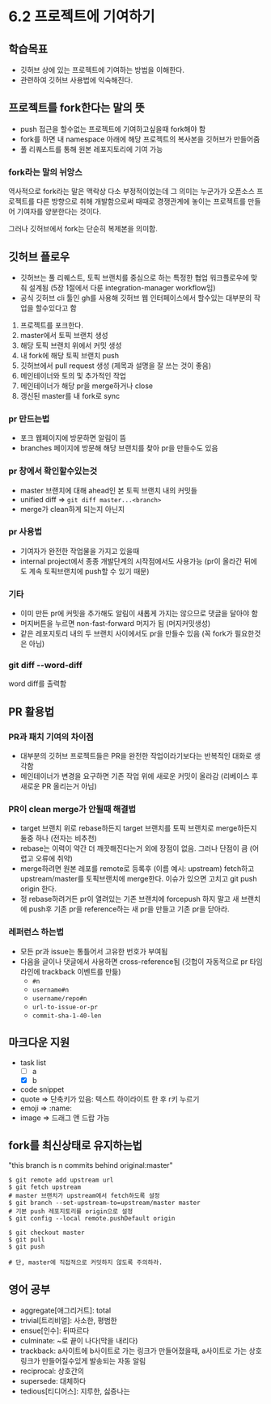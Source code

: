 # 6.2 프로젝트에 기여하기

## 학습목표
- 깃허브 상에 있는 프로젝트에 기여하는 방법을 이해한다.
- 관련하여 깃허브 사용법에 익숙해진다.

## 프로젝트를 fork한다는 말의 뜻
- push 접근을 할수없는 프로젝트에 기여하고싶을때 fork해야 함
- fork를 하면 내 namespace 아래에 해당 프로젝트의 복사본을 깃허브가 만들어줌
- 풀 리퀘스트를 통해 원본 레포지토리에 기여 가능

### fork라는 말의 뉘앙스
역사적으로 fork라는 말은 맥락상 다소 부정적이었는데 그 의미는 누군가가 오픈소스 프로젝트를 다른 방향으로 취해 개발함으로써 때때로 경쟁관계에 놓이는 프로젝트를 만들어 기여자를 양분한다는 것이다.

그러나 깃허브에서 fork는 단순히 복제본을 의미함.

## 깃허브 플로우
- 깃허브는 풀 리퀘스트, 토픽 브랜치를 중심으로 하는 특정한 협업 워크플로우에 맞춰 설계됨 (5장 1절에서 다룬 integration-manager workflow임)
- 공식 깃허브 cli 툴인 gh를 사용해 깃허브 웹 인터페이스에서 할수있는 대부분의 작업을 할수있다고 함

1. 프로젝트를 포크한다.
2. master에서 토픽 브랜치 생성
3. 해당 토픽 브랜치 위에서 커밋 생성
4. 내 fork에 해당 토픽 브랜치 push
5. 깃허브에서 pull request 생성 (제목과 설명을 잘 쓰는 것이 좋음)
6. 메인테이너와 토의 및 추가적인 작업
7. 메인테이너가 해당 pr을 merge하거나 close
8. 갱신된 master를 내 fork로 sync

### pr 만드는법
- 포크 웹페이지에 방문하면 알림이 뜸
- branches 페이지에 방문해 해당 브랜치를 찾아 pr을 만들수도 있음

### pr 창에서 확인할수있는것
- master 브랜치에 대해 ahead인 본 토픽 브랜치 내의 커밋들
- unified diff => `git diff master...<branch>`
- merge가 clean하게 되는지 아닌지

### pr 사용법
- 기여자가 완전한 작업물을 가지고 있을때
- internal project에서 종종 개발단계의 시작점에서도 사용가능 (pr이 올라간 뒤에도 계속 토픽브랜치에 push할 수 있기 때문)

### 기타
- 이미 만든 pr에 커밋을 추가해도 알림이 새롭게 가지는 않으므로 댓글을 달아야 함
- 머지버튼을 누르면 non-fast-forward 머지가 됨 (머지커밋생성)
- 같은 레포지토리 내의 두 브랜치 사이에서도 pr을 만들수 있음 (꼭 fork가 필요한것은 아님)

### git diff --word-diff
word diff를 출력함

## PR 활용법
### PR과 패치 기여의 차이점
- 대부분의 깃허브 프로젝트들은 PR을 완전한 작업이라기보다는 반복적인 대화로 생각함
- 메인테이너가 변경을 요구하면 기존 작업 위에 새로운 커밋이 올라감 (리베이스 후 새로운 PR 올리는거 아님)

### PR이 clean merge가 안될때 해결법
- target 브랜치 위로 rebase하든지 target 브랜치를 토픽 브랜치로 merge하든지 둘중 하나 (전자는 비추천)
- rebase는 이력이 약간 더 깨끗해진다는거 외에 장점이 없음. 그러나 단점이 큼 (어렵고 오류에 취약)
- merge하려면 원본 레포를 remote로 등록후 (이름 예시: upstream) fetch하고 upstream/master를 토픽브랜치에 merge한다. 이슈가 있으면 고치고 git push origin <topic-branch>한다.
- 정 rebase하려거든 pr이 열려있는 기존 브랜치에 forcepush 하지 말고 새 브랜치에 push후 기존 pr을 reference하는 새 pr을 만들고 기존 pr을 닫아라.

### 레퍼런스 하는법
- 모든 pr과 issue는 통틀어서 고유한 번호가 부여됨
- 다음을 글이나 댓글에서 사용하면 cross-reference됨 (깃헙이 자동적으로 pr 타임라인에 trackback 이벤트를 만듦)
   - `#n`
   - `username#n`
   - `username/repo#n`
   - `url-to-issue-or-pr`
   - `commit-sha-1-40-len`

## 마크다운 지원
- task list
   - [ ] a
   - [x] b
- code snippet
- quote => 단축키가 있음: 텍스트 하이라이트 한 후 r키 누르기
- emoji => :name:
- image => 드래그 앤 드랍 가능

## fork를 최신상태로 유지하는법
"this branch is n commits behind original:master"
```
$ git remote add upstream url
$ git fetch upstream
# master 브랜치가 upstream에서 fetch하도록 설정
$ git branch --set-upstream-to=upstream/master master
# 기본 push 레포지토리를 origin으로 설정
$ git config --local remote.pushDefault origin

$ git checkout master
$ git pull
$ git push

# 단, master에 직접적으로 커밋하지 않도록 주의하라.
```

## 영어 공부
- aggregate[애그리거트]: total
- trivial[트리비얼]: 사소한, 평범한
- ensue[인수]: 뒤따르다
- culminate: ~로 끝이 나다(막을 내리다)
- trackback: a사이트에 b사이트로 가는 링크가 만들어졌을때, a사이트로 가는 상호 링크가 만들어질수있게 발송되는 자동 알림
- reciprocal: 상호간의
- supersede: 대체하다
- tedious[티디어스]: 지루한, 싫증나는